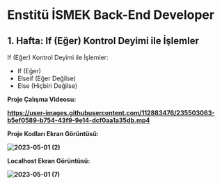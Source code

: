# Enstitü İSMEK Back-End Developer

## 1. Hafta: If (Eğer) Kontrol Deyimi ile İşlemler


If (Eğer) Kontrol Deyimi ile İşlemler:
- If (Eğer)
- Elseif (Eğer Değilse)
- Else (Hiçbiri Değilse) 


<b>Proje Çalışma Videosu:<b>

https://user-images.githubusercontent.com/112883476/235503063-b5ef0589-b754-43f9-9e14-dcf0aa1a35db.mp4

<b>Proje Kodları Ekran Görüntüsü:<b>

![2023-05-01 (2)](https://user-images.githubusercontent.com/112883476/235489728-a42ac321-e8b8-426d-b7c2-437f5f49ed60.png)

<b>Localhost Ekran Görüntüsü:<b>

![2023-05-01 (7)](https://user-images.githubusercontent.com/112883476/235502341-d1cfbb73-edda-467b-b085-a9b050357d5b.png)




